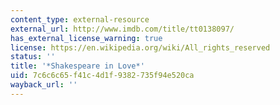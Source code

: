 ```yaml
---
content_type: external-resource
external_url: http://www.imdb.com/title/tt0138097/
has_external_license_warning: true
license: https://en.wikipedia.org/wiki/All_rights_reserved
status: ''
title: '*Shakespeare in Love*'
uid: 7c6c6c65-f41c-4d1f-9382-735f94e520ca
wayback_url: ''
---
```


